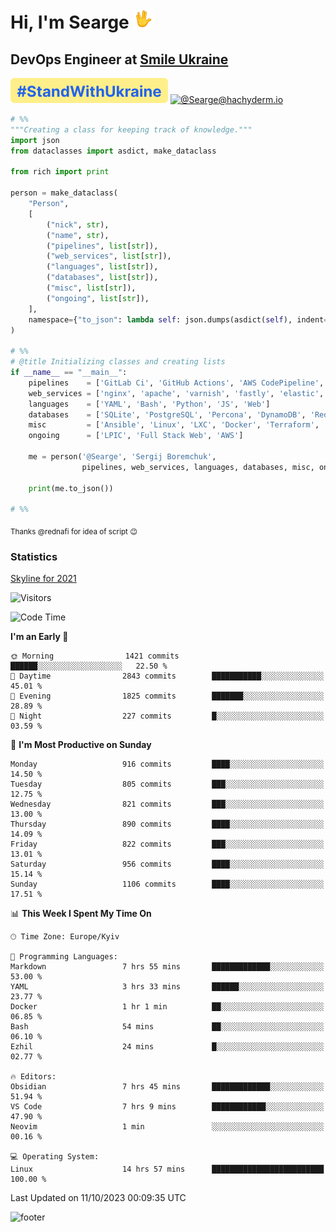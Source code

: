 # Hi, I'm Searge <img src="images/vulcan.webp" style="display: inline-block; margin: 0; height: 2rem" alt="Vulcan salute" />

## DevOps Engineer at [Smile Ukraine](https://smile-ukraine.com/en)

[![Stand With Ukraine](https://raw.githubusercontent.com/vshymanskyy/StandWithUkraine/main/badges/StandWithUkraine.svg)](https://stand-with-ukraine.pp.ua)
<a rel="me" href="https://hachyderm.io/@Searge">![@Searge@hachyderm.io](https://img.shields.io/badge/-@Searge-%232B90D9?logo=mastodon&logoColor=white)</a>

```python
# %%
"""Creating a class for keeping track of knowledge."""
import json
from dataclasses import asdict, make_dataclass

from rich import print

person = make_dataclass(
    "Person",
    [
        ("nick", str),
        ("name", str),
        ("pipelines", list[str]),
        ("web_services", list[str]),
        ("languages", list[str]),
        ("databases", list[str]),
        ("misc", list[str]),
        ("ongoing", list[str]),
    ],
    namespace={"to_json": lambda self: json.dumps(asdict(self), indent=4)},
)

# %%
# @title Initializing classes and creating lists
if __name__ == "__main__":
    pipelines    = ['GitLab Ci', 'GitHub Actions', 'AWS CodePipeline', 'Jenkins']
    web_services = ['nginx', 'apache', 'varnish', 'fastly', 'elastic', 'solr']
    languages    = ['YAML', 'Bash', 'Python', 'JS', 'Web']
    databases    = ['SQLite', 'PostgreSQL', 'Percona', 'DynamoDB', 'Redis']
    misc         = ['Ansible', 'Linux', 'LXC', 'Docker', 'Terraform', 'AWS']
    ongoing      = ['LPIC', 'Full Stack Web', 'AWS']

    me = person('@Searge', 'Sergij Boremchuk',
                pipelines, web_services, languages, databases, misc, ongoing)

    print(me.to_json())

# %%

```

<sub>Thanks @rednafi for idea of script :wink:</sub>

### Statistics

[Skyline for 2021](https://skyline.github.com/Searge/2021)

![Visitors](https://komarev.com/ghpvc/?username=searge&label=Profile%20views&color=0e75b6&style=flat) 
<!--START_SECTION:waka-->
![Code Time](http://img.shields.io/badge/Code%20Time-2%2C266%20hrs%2011%20mins-blue)

**I'm an Early 🐤** 

```text
🌞 Morning                1421 commits        ██████░░░░░░░░░░░░░░░░░░░   22.50 % 
🌆 Daytime                2843 commits        ███████████░░░░░░░░░░░░░░   45.01 % 
🌃 Evening                1825 commits        ███████░░░░░░░░░░░░░░░░░░   28.89 % 
🌙 Night                  227 commits         █░░░░░░░░░░░░░░░░░░░░░░░░   03.59 % 
```
📅 **I'm Most Productive on Sunday** 

```text
Monday                   916 commits         ████░░░░░░░░░░░░░░░░░░░░░   14.50 % 
Tuesday                  805 commits         ███░░░░░░░░░░░░░░░░░░░░░░   12.75 % 
Wednesday                821 commits         ███░░░░░░░░░░░░░░░░░░░░░░   13.00 % 
Thursday                 890 commits         ████░░░░░░░░░░░░░░░░░░░░░   14.09 % 
Friday                   822 commits         ███░░░░░░░░░░░░░░░░░░░░░░   13.01 % 
Saturday                 956 commits         ████░░░░░░░░░░░░░░░░░░░░░   15.14 % 
Sunday                   1106 commits        ████░░░░░░░░░░░░░░░░░░░░░   17.51 % 
```


📊 **This Week I Spent My Time On** 

```text
🕑︎ Time Zone: Europe/Kyiv

💬 Programming Languages: 
Markdown                 7 hrs 55 mins       █████████████░░░░░░░░░░░░   53.00 % 
YAML                     3 hrs 33 mins       ██████░░░░░░░░░░░░░░░░░░░   23.77 % 
Docker                   1 hr 1 min          ██░░░░░░░░░░░░░░░░░░░░░░░   06.85 % 
Bash                     54 mins             ██░░░░░░░░░░░░░░░░░░░░░░░   06.10 % 
Ezhil                    24 mins             █░░░░░░░░░░░░░░░░░░░░░░░░   02.77 % 

🔥 Editors: 
Obsidian                 7 hrs 45 mins       █████████████░░░░░░░░░░░░   51.94 % 
VS Code                  7 hrs 9 mins        ████████████░░░░░░░░░░░░░   47.90 % 
Neovim                   1 min               ░░░░░░░░░░░░░░░░░░░░░░░░░   00.16 % 

💻 Operating System: 
Linux                    14 hrs 57 mins      █████████████████████████   100.00 % 
```


 Last Updated on 11/10/2023 00:09:35 UTC
<!--END_SECTION:waka-->

![footer](https://capsule-render.vercel.app/api?type=waving&color=gradient&customColorList=14,21&height=82&section=footer)

